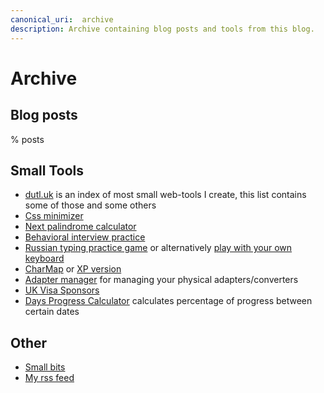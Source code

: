 ```yaml
---
canonical_uri:  archive
description: Archive containing blog posts and tools from this blog.
---
```


# Archive

## Blog posts

% posts

## Small Tools

- [dutl.uk](https://www.dutl.uk/) is an index of most small web-tools I create, this list contains some of those and some others
- [Css minimizer](/misc/web/minimize-css)
- [Next palindrome calculator](/misc/web/palindrome-calculator)
- [Behavioral interview practice](https://behavioral-interview-practice.dutl.uk/)
- [Russian typing practice game](/misc/web/old-projects/typ-o) or alternatively [play with your own keyboard](/misc/web/old-projects/typ-v)
- [CharMap](/misc/web/charmap) or [XP version](/misc/web/charmap-xp)
- [Adapter manager](https://adapter-manager.dutl.uk/) for managing your physical adapters/converters
- [UK Visa Sponsors](https://uk-sponsors.dutl.uk/)
- [Days Progress Calculator](/misc/web/days-progress) calculates percentage of progress between certain dates

## Other

- [Small bits](/misc/bits)
- [My rss feed](https://rss-reader.dutl.uk/?feeds=https%3A%2F%2Ffeeds.feedburner.com%2Fblogspot%2FHcFb%2Chttps%3A%2F%2Fblog.jim-nielsen.com%2Ffeed.xml%2Chttps%3A%2F%2Fblog.benjojo.co.uk%2Frss.xml%2Chttps%3A%2F%2Fdaringfireball.net%2Ffeeds%2Fmain%2Chttps%3A%2F%2Fm0r1bund.com%2Ffeed%2F%2Chttps%3A%2F%2Fsimonwillison.net%2Fatom%2Feverything%2F)
